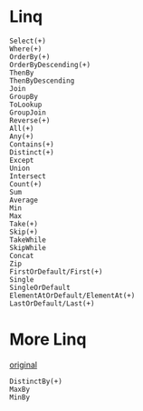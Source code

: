# Linq
```
Select(+)
Where(+)
OrderBy(+)
OrderByDescending(+)
ThenBy
ThenByDescending
Join
GroupBy
ToLookup
GroupJoin
Reverse(+)
All(+)
Any(+)
Contains(+)
Distinct(+)
Except
Union
Intersect
Count(+)
Sum
Average
Min
Max
Take(+)
Skip(+)
TakeWhile
SkipWhile
Concat
Zip
FirstOrDefault/First(+)
Single
SingleOrDefault
ElementAtOrDefault/ElementAt(+)
LastOrDefault/Last(+)
```

# More Linq
[original](https://github.com/morelinq/MoreLINQ)
```
DistinctBy(+)
MaxBy
MinBy
```